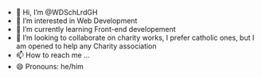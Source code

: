 - 👋 Hi, I’m @WDSchLrdGH
- 👀 I’m interested in Web Development
- 🌱 I’m currently learning Front-end developement
- 💞️ I’m looking to collaborate on charity works, I prefer catholic ones, but I am opened to help any Charity association
- 📫 How to reach me ...
- 😄 Pronouns: he/him

<!---
WDSchLrdGH/WDSchLrdGH is a ✨ special ✨ repository because its `README.md` (this file) appears on your GitHub profile.
You can click the Preview link to take a look at your changes.
--->
